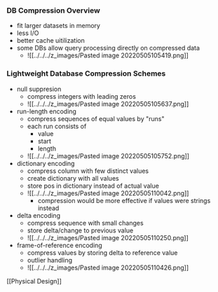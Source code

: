 ### DB Compression Overview
+ fit larger datasets in memory
+ less I/O
+ better cache uitilization
+ some DBs allow query processing directly on compressed data
	+ ![[../../../z_images/Pasted image 20220505105419.png]]

### Lightweight Database Compression Schemes
+ null suppresion
	+ compress integers with leading zeros
	+ ![[../../../z_images/Pasted image 20220505105637.png]]
+ run-length encoding
	+ compress sequences of equal values by "runs"
	+ each run consists of
		+ value
		+ start
		+ length
	+ ![[../../../z_images/Pasted image 20220505105752.png]]
+ dictionary encoding
	+ compress column with few distinct values 
	+ create dictionary with all values
	+ store pos in dictionary instead of actual value
	+ ![[../../../z_images/Pasted image 20220505110042.png]]
		+ compression would be more effective if values were strings instead
+ delta encoding
	+ compress sequence with small changes
	+ store delta/change to previous value
	+ ![[../../../z_images/Pasted image 20220505110250.png]]
+ frame-of-reference encoding
	+ compress values by storing delta to reference value
	+ outlier handling
	+ ![[../../../z_images/Pasted image 20220505110426.png]]



[[Physical Design]]
